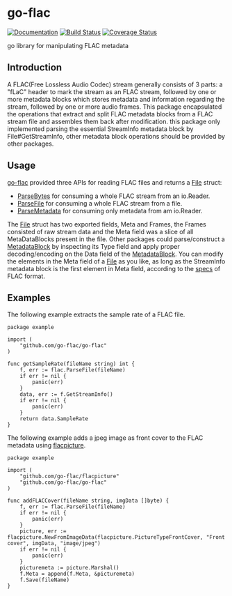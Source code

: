 # go-flac

[![Documentation](https://godoc.org/github.com/go-flac/go-flac?status.svg)](https://godoc.org/github.com/go-flac/go-flac)
[![Build Status](https://travis-ci.org/go-flac/go-flac.svg?branch=master)](https://travis-ci.org/go-flac/go-flac)
[![Coverage Status](https://coveralls.io/repos/github/go-flac/go-flac/badge.svg?branch=master)](https://coveralls.io/github/go-flac/go-flac?branch=master)

go library for manipulating FLAC metadata

## Introduction

A FLAC(Free Lossless Audio Codec) stream generally consists of 3 parts: a "fLaC" header to mark the stream as an FLAC stream, followed by one or more metadata blocks which stores metadata and information regarding the stream, followed by one or more audio frames. This package encapsulated the operations that extract and split FLAC metadata blocks from a FLAC stream file and assembles them back after modification. this package only implemented parsing the essential StreamInfo metadata block by File#GetStreamInfo, other metadata block operations should be provided by other packages.

## Usage

[go-flac](https://github.com/go-flac/flacpicture) provided three APIs for reading FLAC files and returns a [File](https://godoc.org/github.com/go-flac/go-flac#ParseFile) struct:

- [ParseBytes](https://godoc.org/github.com/go-flac/go-flac#ParseBytes) for consuming a whole FLAC stream from an io.Reader.
- [ParseFile](https://godoc.org/github.com/go-flac/go-flac#ParseFile) for consuming a whole FLAC stream from a file.
- [ParseMetadata](https://godoc.org/github.com/go-flac/go-flac#ParseMetadata) for consuming only metadata from am io.Reader.


The [File](https://godoc.org/github.com/go-flac/go-flac#ParseFile) struct has two exported fields, Meta and Frames, the Frames consisted of raw stream data and the Meta field was a slice of all MetaDataBlocks present in the file. Other packages could parse/construct a [MetadataBlock](https://godoc.org/github.com/go-flac/go-flac#MetaDataBlock) by inspecting its Type field and apply proper decoding/encoding on the Data field of the [MetadataBlock](https://godoc.org/github.com/go-flac/go-flac#MetaDataBlock). You can modify the elements in the Meta field of a [File](https://godoc.org/github.com/go-flac/go-flac#ParseFile) as you like, as long as the StreamInfo metadata block is the first element in Meta field, according to the [specs](https://xiph.org/flac/format.html) of FLAC format.

## Examples
The following example extracts the sample rate of a FLAC file.

```golang
package example

import (
    "github.com/go-flac/go-flac"
)

func getSampleRate(fileName string) int {
	f, err := flac.ParseFile(fileName)
	if err != nil {
		panic(err)
	}
	data, err := f.GetStreamInfo()
	if err != nil {
		panic(err)
	}
	return data.SampleRate
}
```

The following example adds a jpeg image as front cover to the FLAC metadata using [flacpicture](https://github.com/go-flac/flacpicture). 

```golang
package example

import (
    "github.com/go-flac/flacpicture"
    "github.com/go-flac/go-flac"
)

func addFLACCover(fileName string, imgData []byte) {
	f, err := flac.ParseFile(fileName)
	if err != nil {
		panic(err)
	}
	picture, err := flacpicture.NewFromImageData(flacpicture.PictureTypeFrontCover, "Front cover", imgData, "image/jpeg")
	if err != nil {
		panic(err)
	}
	picturemeta := picture.Marshal()
	f.Meta = append(f.Meta, &picturemeta)
	f.Save(fileName)
}
```